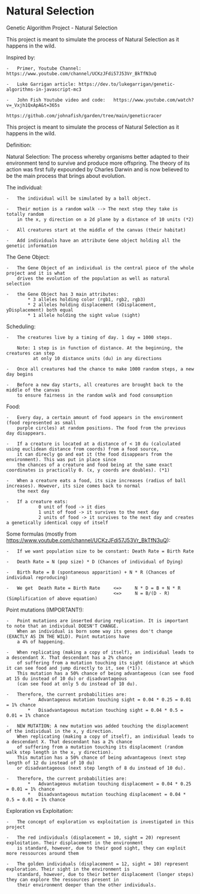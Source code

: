 # Natural Selection
Genetic Algorithm Project - Natural Selection

This project is meant to simulate the process of Natural Selection as it happens in the wild.


Inspired by:

	-	Primer, Youtube Channel: https://www.youtube.com/channel/UCKzJFdi57J53Vr_BkTfN3uQ

	-	Luke Garrigan article: https://dev.to/lukegarrigan/genetic-algorithms-in-javascript-mc3

	-	John Fish Youtube video and code:	https://www.youtube.com/watch?v=_Vxjh1QxApA&t=365s
											https://github.com/johnafish/garden/tree/main/geneticracer

This project is meant to simulate the process of Natural Selection as it happens in the wild.

Definition:

Natural Selection: The process whereby organisms better adapted to their environment tend to survive and produce more offspring. The theory of its action was first fully expounded by Charles Darwin and is now believed to be the main process that brings about evolution.

The individual:

	- 	The individual will be simulated by a ball object.

	- 	Their motion is a random walk --> The next step they take is totally random 
		in the x, y direction on a 2d plane by a distance of 10 units (*2)

	- 	All creatures start at the middle of the canvas (their habitat)

	-	Add individuals have an attribute Gene object holding all the genetic information

The Gene Object:

	-	The Gene Object of an individual is the central piece of the whole project and it is what
		drives the evolution of the population as well as natural selection

	-	the Gene Object has 3 main attributes:
			* 3 alleles holding color (rgb1, rgb2, rgb3)
			* 2 alleles holding displacement (xDisplacement, yDisplacement) both equal
			* 1 allele holding the sight value (sight)

Scheduling:

	- 	The creatures live by a timing of day. 1 day = 1000 steps.

		Note: 1 step is in function of distance. At the beginning, the creatures can step
			  at only 10 distance units (du) in any directions

	- 	Once all creatures had the chance to make 1000 random steps, a new day begins

	- 	Before a new day starts, all creatures are brought back to the middle of the canvas
		to ensure fairness in the random walk and food consumption

Food:

	- 	Every day, a certain amount of food appears in the environment (food represented as small
		purple circles) at random positions. The food from the previous day disappears. 

	- 	If a creature is located at a distance of < 10 du (calculated using euclidean distance from coords) from a food source, 
		it can direcly go and eat it (the food disappears from the environment). This was put in place since
		the chances of a creature and food being at the same exact coordinates is practically 0. (x, y coords are doubles). (*1)

	- 	When a creature eats a food, its size increases (radius of ball increases). However, its size comes back to normal
		the next day

	-	If a creature eats:
				0 unit of food -> it dies
				1 unit of food -> it survives to the next day
				2 units of food -> it survives to the next day and creates a genetically identical copy of itself

Some formulas (mostly from https://www.youtube.com/channel/UCKzJFdi57J53Vr_BkTfN3uQ):

	-	If we want population size to be constant: Death Rate = Birth Rate

	-	Death Rate = N (pop size) * D (Chances of individual of Dying)

	-	Birth Rate = B (spontaneous apparition) + N * R (Chances of individual reproducing)

	-	We get 	Death Rate = Birth Rate 	<=> 	N * D = B + N * R
											<=>		N = B/(D - R) 		(Simplification of above equation)

Point mutations (IMPORTANT!):

	- 	Point mutations are inserted during replication. It is important to note that an individual DOESN'T CHANGE.
		When an individual is born some way its genes don't change (EXACTLY AS IN THE WILD). Point mutations have
		a 4% of happening.

	-	When replicating (making a copy of itself), an individual leads to a descendant X. That descendant has a 2% chance
		of suffering from a mutation touching its sight (distance at which it can see food and jump directly to it, see (*1)).
		This mutation has a 50% chance of being advantageous (can see food at 15 du instead of 10 du) or disadvantageous
		(can see food at only 5 du instead of 10 du).

	-	Therefore, the current probabilities are:
			*	Advantageous mutation touching sight = 0.04 * 0.25 = 0.01 = 1% chance
			*	Disadvantageous mutation touching sight = 0.04 * 0.5 = 0.01 = 1% chance

	-	NEW MUTATION: A new mutation was added touching the displacement of the individual in the x, y direction. 
		When replicating (making a copy of itself), an individual leads to a descendant X. That descendant has a 2% chance
		of suffering from a mutation touching its displacement (random walk step length in the x, y direction). 
		This mutation has a 50% chance of being advantageous (next step length of 12 du instead of 10 du) 
		or disadvantageous (next step length of 8 du instead of 10 du).

	-	Therefore, the current probabilities are:
			*	Advantageous mutation touching displacement = 0.04 * 0.25 = 0.01 = 1% chance
			*	Disadvantageous mutation touching displacement = 0.04 * 0.5 = 0.01 = 1% chance

Exploration vs Exploitation:

	-	The concept of exploration vs exploitation is investigated in this project

	-	The red individuals (displacement = 10, sight = 20) represent exploitation. Their displacement in the environment
		is standard, however, due to their good sight, they can exploit more ressources around them

	-	The golden individuals (displacement = 12, sight = 10) represent exploration. Their sight in the environment is
		standard, however, due to their better displacement (longer steps) they can explore the ressources present in 
		their environment deeper than the other individuals. 